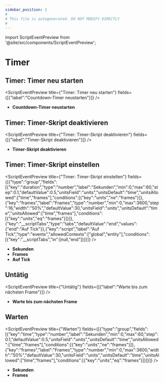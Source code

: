 ```yaml
---
sidebar_position: 2
#
# This file is autogenerated. DO NOT MODIFY DIRECTLY
#
---
```


import ScriptEventPreview from '@site/src/components/ScriptEventPreview';

# Timer

## Timer: Timer neu starten
<ScriptEventPreview title={"Timer: Timer neu starten"} fields={[{"label":"Countdown-Timer neustarten"}]} />

- **Countdown-Timer neustarten**  

## Timer: Timer-Skript deaktivieren
<ScriptEventPreview title={"Timer: Timer-Skript deaktivieren"} fields={[{"label":"Timer-Skript deaktivieren"}]} />

- **Timer-Skript deaktivieren**  

## Timer: Timer-Skript einstellen
<ScriptEventPreview title={"Timer: Timer-Skript einstellen"} fields={[{"type":"group","fields":[{"key":"duration","type":"number","label":"Sekunden","min":0,"max":60,"step":0.1,"defaultValue":0.5,"unitsField":"units","unitsDefault":"time","unitsAllowed":["time","frames"],"conditions":[{"key":"units","ne":"frames"}]},{"key":"frames","label":"Frames","type":"number","min":0,"max":3600,"step":16,"width":"50%","defaultValue":30,"unitsField":"units","unitsDefault":"time","unitsAllowed":["time","frames"],"conditions":[{"key":"units","eq":"frames"}]}]},{"key":"__scriptTabs","type":"tabs","defaultValue":"end","values":{"end":"Auf Tick"}},{"key":"script","label":"Auf Tick","type":"events","allowedContexts":["global","entity"],"conditions":[{"key":"__scriptTabs","in":[null,"end"]}]}]} />

- **Sekunden**  
- **Frames**  
- **Auf Tick**  

## Untätig
<ScriptEventPreview title={"Untätig"} fields={[{"label":"Warte bis zum nächsten Frame"}]} />

- **Warte bis zum nächsten Frame**  

## Warten
<ScriptEventPreview title={"Warten"} fields={[{"type":"group","fields":[{"key":"time","type":"number","label":"Sekunden","min":0,"max":60,"step":0.1,"defaultValue":0.5,"unitsField":"units","unitsDefault":"time","unitsAllowed":["time","frames"],"conditions":[{"key":"units","ne":"frames"}]},{"key":"frames","label":"Frames","type":"number","min":0,"max":3600,"width":"50%","defaultValue":30,"unitsField":"units","unitsDefault":"time","unitsAllowed":["time","frames"],"conditions":[{"key":"units","eq":"frames"}]}]}]} />

- **Sekunden**  
- **Frames**  

